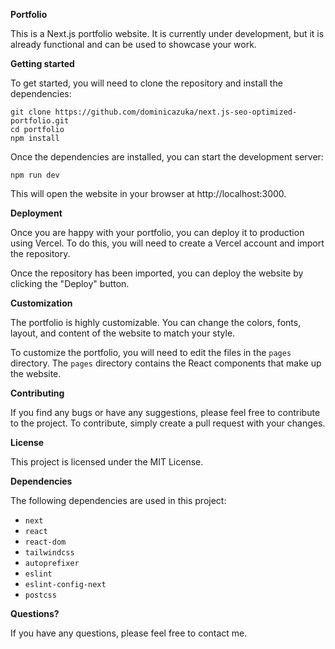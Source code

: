 **Portfolio**

This is a Next.js portfolio website. It is currently under development, but it is already functional and can be used to showcase your work.

**Getting started**

To get started, you will need to clone the repository and install the dependencies:

```
git clone https://github.com/dominicazuka/next.js-seo-optimized-portfolio.git
cd portfolio
npm install
```

Once the dependencies are installed, you can start the development server:

```
npm run dev
```

This will open the website in your browser at http://localhost:3000.

**Deployment**

Once you are happy with your portfolio, you can deploy it to production using Vercel. To do this, you will need to create a Vercel account and import the repository.

Once the repository has been imported, you can deploy the website by clicking the "Deploy" button.

**Customization**

The portfolio is highly customizable. You can change the colors, fonts, layout, and content of the website to match your style.

To customize the portfolio, you will need to edit the files in the `pages` directory. The `pages` directory contains the React components that make up the website.

**Contributing**

If you find any bugs or have any suggestions, please feel free to contribute to the project. To contribute, simply create a pull request with your changes.

**License**

This project is licensed under the MIT License.

**Dependencies**

The following dependencies are used in this project:

* `next`
* `react`
* `react-dom`
* `tailwindcss`
* `autoprefixer`
* `eslint`
* `eslint-config-next`
* `postcss`

**Questions?**

If you have any questions, please feel free to contact me.
